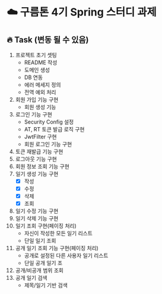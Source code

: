 # ☁️ 구름톤 4기 Spring 스터디 과제



## 🔥 Task (변동 될 수 있음)
1. 프로젝트 초기 셋팅
   - README 작성
   - 도메인 생성
   - DB 연동
   - 에러 메세지 정의
   - 전역 예외 처리
2. 회원 가입 기능 구현
   - 회원 생성 기능
3. 로그인 기능 구현
   - Security Config 설정
   - AT, RT 토큰 발급 로직 구현
   - JwtFilter 구현
   - 회원 로그인 기능 구현
4. 토큰 재발급 기능 구현
5. 로그아웃 기능 구현
6. 회원 정보 조회 기능 구현
7. 일기 생성 기능 구현
    - [x] 작성
    - [x] 수정
    - [x] 삭제
    - [x] 조회
8. 일기 수정 기능 구현
9. 일기 삭제 기능 구현
10. 일기 조회 구현(페이징 처리)
    - 자신이 작성한 모든 일기 리스트
    - 단일 일기 조회
11. 공개 일기 조회 기능 구현(페이징 처리)
    - 공개로 설정된 다른 사용자 일기 리스트
    - 단일 공개 일기 조
12. 공개/비공개 범위 조회
13. 공개 일기 검색
    - 제목/일기 기반 검색